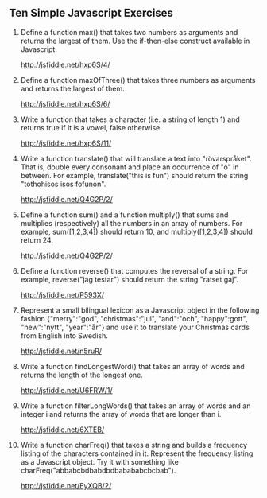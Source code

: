 Ten Simple Javascript Exercises
----
1. Define a function max() that takes two numbers as arguments and returns the largest of them. Use the if-then-else construct available in Javascript.

	http://jsfiddle.net/hxp6S/4/


2. Define a function maxOfThree() that takes three numbers as arguments and returns the largest of them.
	
	http://jsfiddle.net/hxp6S/6/

3. Write a function that takes a character (i.e. a string of length 1) and returns true if it is a vowel, false otherwise.

	http://jsfiddle.net/hxp6S/11/

4. Write a function translate() that will translate a text into "rövarspråket". That is, double every consonant and place an occurrence of "o" in between. For example, translate("this is fun") should return the string "tothohisos isos fofunon".
	
	http://jsfiddle.net/Q4G2P/2/

5. Define a function sum() and a function multiply() that sums and multiplies (respectively) all the numbers in an array of numbers. For example, sum([1,2,3,4]) should return 10, and multiply([1,2,3,4]) should return 24.

	http://jsfiddle.net/Q4G2P/2/
	
6. Define a function reverse() that computes the reversal of a string. For example, reverse("jag testar") should return the string "ratset gaj".

	http://jsfiddle.net/P593X/

7. Represent a small bilingual lexicon as a Javascript object in the following fashion {"merry":"god", "christmas":"jul", "and":"och", "happy":gott", "new":"nytt", "year":"år"} and use it to translate your Christmas cards from English into Swedish.

	http://jsfiddle.net/n5ruR/
	
8. Write a function findLongestWord() that takes an array of words and returns the length of the longest one.

	http://jsfiddle.net/U6FRW/1/
	
9. Write a function filterLongWords() that takes an array of words and an integer i and returns the array of words that are longer than i.

	http://jsfiddle.net/6XTEB/

10. Write a function charFreq() that takes a string and builds a frequency listing of the characters contained in it. Represent the frequency listing as a Javascript object. Try it with something like charFreq("abbabcbdbabdbdbabababcbcbab").

	http://jsfiddle.net/EyXQB/2/
